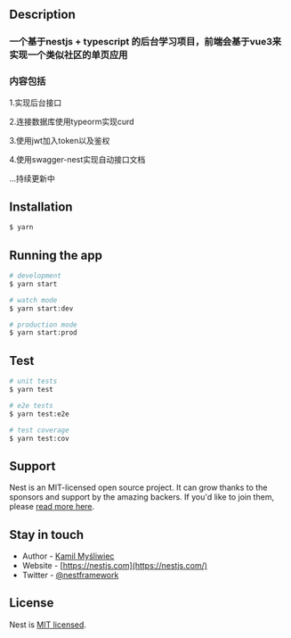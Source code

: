 
## Description


<h3>一个基于nestjs + typescript 的后台学习项目，前端会基于vue3来实现一个类似社区的单页应用</h3>
<h3>内容包括</h3>
<p>1.实现后台接口</p>
<p>2.连接数据库使用typeorm实现curd</p>
<p>3.使用jwt加入token以及鉴权</p>
<p>4.使用swagger-nest实现自动接口文档</p>
<P>...持续更新中</P>

## Installation

```bash
$ yarn
```

## Running the app

```bash
# development
$ yarn start

# watch mode
$ yarn start:dev

# production mode
$ yarn start:prod
```

## Test

```bash
# unit tests
$ yarn test

# e2e tests
$ yarn test:e2e

# test coverage
$ yarn test:cov
```

## Support

Nest is an MIT-licensed open source project. It can grow thanks to the sponsors and support by the amazing backers. If you'd like to join them, please [read more here](https://docs.nestjs.com/support).

## Stay in touch

- Author - [Kamil Myśliwiec](https://kamilmysliwiec.com)
- Website - [https://nestjs.com](https://nestjs.com/)
- Twitter - [@nestframework](https://twitter.com/nestframework)

## License

Nest is [MIT licensed](LICENSE).
